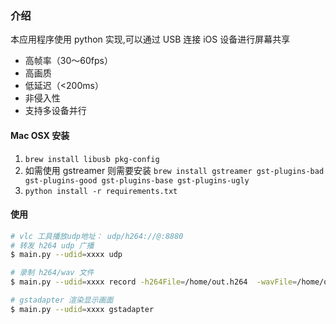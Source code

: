 
### 介绍
本应用程序使用 python 实现,可以通过 USB  连接 iOS 设备进行屏幕共享

- 高帧率（30〜60fps）
- 高画质
- 低延迟（<200ms）
- 非侵入性
- 支持多设备并行



####  Mac OSX 安装
1. `brew install libusb pkg-config`
2. 如需使用 gstreamer 则需要安装 `brew install gstreamer gst-plugins-bad gst-plugins-good gst-plugins-base gst-plugins-ugly`
2. `python install -r requirements.txt`



#### 使用 
```bash
# vlc 工具播放udp地址： udp/h264://@:8880
# 转发 h264 udp 广播  
$ main.py --udid=xxxx udp

# 录制 h264/wav 文件
$ main.py --udid=xxxx record -h264File=/home/out.h264  -wavFile=/home/out.wav

# gstadapter 渲染显示画面
$ main.py --udid=xxxx gstadapter
```

